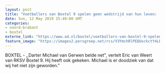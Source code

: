 ```yaml
---
layout: post
title: "Voetballers van Boxtel 9 spelen geen wedstrijd van hun leven: ‘Zwaar teleurgesteld, maar ook supertrots’"
date: Sun, 12 May 2019 15:49:00 GMT
categories: 
- noord-brabant 
- boxtel 
externe_link: "https://www.ad.nl/boxtel/voetballers-van-boxtel-9-spelen-geen-wedstrijd-van-hun-leven-zwaar-teleurgesteld-maar-ook-supertrots~a5434bd6/"
feature_image: "https://images2.persgroep.net/rcs/V3YmchRlPEQUxckctY4LBCuHrww/diocontent/148114063/_fitwidth/400/?appId=21791a8992982cd8da851550a453bd7f&quality=0.7"
---
```


BOXTEL - ,,Darter Michael van Gerwen belde net", vertelt Eric van Weert van RKSV Boxtel 9. Hij heeft ook gekeken. Michael is er doodziek van dat wij het niet zijn geworden.”
